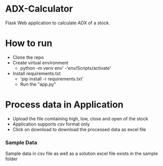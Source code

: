 # ADX-Calculator
Flask Web application to calculate ADX of a stock.
# How to run
- Clone the repo
- Create virtual environment
    - python -m venv env'
    -'env/Scripts/activate'
- Install requirements.txt
    - 'pip install -r requirements.txt'
    - Run the "app.py"

# Process data in Application
  - Upload the file comtaining high, low, close and open of the stock
  - Application supports csv format only
  - Click on download to download the processed data as excel file

### Sample Data
Sample data in csv file as well as a solution excel file exists in the sample folder
